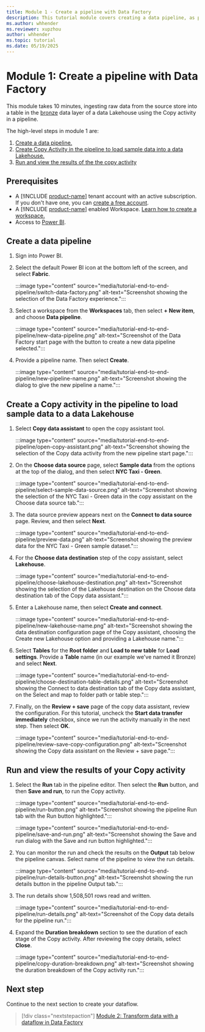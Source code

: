 ```yaml
---
title: Module 1 - Create a pipeline with Data Factory
description: This tutorial module covers creating a data pipeline, as part of an end-to-end data integration tutorial to complete a full data integration scenario with Data Factory in Microsoft Fabric within an hour.
ms.author: whhender
ms.reviewer: xupzhou
author: whhender
ms.topic: tutorial
ms.date: 05/19/2025
---
```


# Module 1: Create a pipeline with Data Factory

This module takes 10 minutes, ingesting raw data from the source store into a table in the [bronze](/azure/databricks/lakehouse/medallion#bronze) data layer of a data Lakehouse using the Copy activity in a pipeline.

The high-level steps in module 1 are:

1. [Create a data pipeline.](#create-a-data-pipeline)
1. [Create Copy Activity in the pipeline to load sample data into a data Lakehouse.](#create-a-copy-activity-in-the-pipeline-to-load-sample-data-to-a-data-lakehouse)
1. [Run and view the results of the the copy activity](#run-and-view-the-results-of-your-copy-activity)

## Prerequisites

- A [!INCLUDE [product-name](../includes/product-name.md)] tenant account with an active subscription. If you don't have one, you can [create a free account](https://azure.microsoft.com/free/).
- A [!INCLUDE [product-name](../includes/product-name.md)] enabled Workspace. [Learn how to create a workspace.](../fundamentals/create-workspaces.md)
- Access to [Power BI](https://app.powerbi.com/).

## Create a data pipeline

1. Sign into Power BI.

1. Select the default Power BI icon at the bottom left of the screen, and select **Fabric**.

   :::image type="content" source="media/tutorial-end-to-end-pipeline/switch-data-factory.png" alt-text="Screenshot showing the selection of the Data Factory experience.":::

1. Select a workspace from the **Workspaces** tab, then select **+ New item**, and choose **Data pipeline**.

   :::image type="content" source="media/tutorial-end-to-end-pipeline/new-data-pipeline.png" alt-text="Screenshot of the Data Factory start page with the button to create a new data pipeline selected.":::

1. Provide a pipeline name. Then select **Create**.

   :::image type="content" source="media/tutorial-end-to-end-pipeline/new-pipeline-name.png" alt-text="Screenshot showing the dialog to give the new pipeline a name.":::

## Create a Copy activity in the pipeline to load sample data to a data Lakehouse

1. Select **Copy data assistant** to open the copy assistant tool.

   :::image type="content" source="media/tutorial-end-to-end-pipeline/open-copy-assistant.png" alt-text="Screenshot showing the selection of the Copy data activity from the new pipeline start page.":::

1. On the **Choose data source** page, select **Sample data** from the options at the top of the dialog, and then select **NYC Taxi - Green**.

   :::image type="content" source="media/tutorial-end-to-end-pipeline/select-sample-data-source.png" alt-text="Screenshot showing the selection of the NYC Taxi - Green data in the copy assistant on the Choose data source tab.":::

1. The data source preview appears next on the **Connect to data source** page. Review, and then select **Next**.

   :::image type="content" source="media/tutorial-end-to-end-pipeline/preview-data.png" alt-text="Screenshot showing the preview data for the NYC Taxi - Green sample dataset.":::

1. For the **Choose data destination** step of the copy assistant, select **Lakehouse**.

   :::image type="content" source="media/tutorial-end-to-end-pipeline/choose-lakehouse-destination.png" alt-text="Screenshot showing the selection of the Lakehouse destination on the Choose data destination tab of the Copy data assistant.":::

1. Enter a Lakehouse name, then select **Create and connect**.

   :::image type="content" source="media/tutorial-end-to-end-pipeline/new-lakehouse-name.png" alt-text="Screenshot showing the data destination configuration page of the Copy assistant, choosing the Create new Lakehouse option and providing a Lakehouse name.":::

1. Select **Tables** for the **Root folder** and **Load to new table** for **Load settings**. Provide a **Table** name (in our example we've named it Bronze) and select **Next**.

   :::image type="content" source="media/tutorial-end-to-end-pipeline/choose-destination-table-details.png" alt-text="Screenshot showing the Connect to data destination tab of the Copy data assistant, on the Select and map to folder path or table step.":::

1. Finally, on the **Review + save** page of the copy data assistant, review the configuration. For this tutorial, uncheck the **Start data transfer immediately** checkbox, since we run the activity manually in the next step. Then select **OK**.

   :::image type="content" source="media/tutorial-end-to-end-pipeline/review-save-copy-configuration.png" alt-text="Screenshot showing the Copy data assistant on the Review + save page.":::

## Run and view the results of your Copy activity

1. Select the **Run** tab in the pipeline editor. Then select the **Run** button, and then **Save and run**, to run the Copy activity.

   :::image type="content" source="media/tutorial-end-to-end-pipeline/run-button.png" alt-text="Screenshot showing the pipeline Run tab with the Run button highlighted.":::

   :::image type="content" source="media/tutorial-end-to-end-pipeline/save-and-run.png" alt-text="Screenshot showing the Save and run dialog with the Save and run button highlighted.":::

1. You can monitor the run and check the results on the **Output** tab below the pipeline canvas. Select name of the pipeline to view the run details.

   :::image type="content" source="media/tutorial-end-to-end-pipeline/run-details-button.png" alt-text="Screenshot showing the run details button in the pipeline Output tab.":::

1. The run details show 1,508,501 rows read and written.

   :::image type="content" source="media/tutorial-end-to-end-pipeline/run-details.png" alt-text="Screenshot of the Copy data details for the pipeline run.":::

1. Expand the **Duration breakdown** section to see the duration of each stage of the Copy activity. After reviewing the copy details, select **Close**.

   :::image type="content" source="media/tutorial-end-to-end-pipeline/copy-duration-breakdown.png" alt-text="Screenshot showing the duration breakdown of the Copy activity run.":::

## Next step

Continue to the next section to create your dataflow.

> [!div class="nextstepaction"]
> [Module 2: Transform data with a dataflow in Data Factory](tutorial-end-to-end-dataflow.md)
